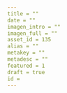 ```yaml
---
title = ""
date = ""
imagen_intro = ""
imagen_full = ""
asset_id = 135
alias = ""
metakey = ""
metadesc = ""
featured = 1
draft = true
id = 
---
```

